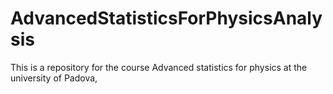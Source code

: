 # AdvancedStatisticsForPhysicsAnalysis
This is a repository for the course Advanced statistics for physics at the university of Padova, 
